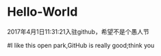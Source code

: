 # Hello-World
2017年4月1日11:31:21入驻github，希望不是个愚人节

#I like this open park,GitHub  is really good;think you
